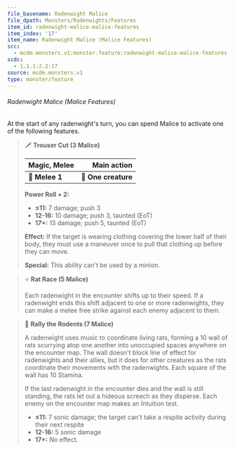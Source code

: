 ```yaml
---
file_basename: Radenwight Malice
file_dpath: Monsters/Radenwights/Features
item_id: radenwight-malice-malice-features
item_index: '17'
item_name: Radenwight Malice (Malice Features)
scc:
  - mcdm.monsters.v1:monster.feature:radenwight-malice-malice-features
scdc:
  - 1.1.1:2.2:17
source: mcdm.monsters.v1
type: monster/feature
---
```


###### Radenwight Malice (Malice Features)

At the start of any radenwight's turn, you can spend Malice to activate one of the following features.

<!-- -->
> 🗡 **Trouser Cut (3 Malice)**
>
> | **Magic, Melee** |     **Main action** |
> | ---------------- | ------------------: |
> | **📏 Melee 1**   | **🎯 One creature** |
>
> **Power Roll + 2:**
>
> - **≤11:** 7 damage; push 3
> - **12-16:** 10 damage; push 3, taunted (EoT)
> - **17+:** 13 damage; push 5, taunted (EoT)
>
> **Effect:** If the target is wearing clothing covering the lower half of their body, they must use a maneuver once to pull that clothing up before they can move.
>
> **Special:** This ability can't be used by a minion.

<!-- -->
> ⭐️ **Rat Race (5 Malice)**
>
> Each radenwight in the encounter shifts up to their speed. If a radenwight ends this shift adjacent to one or more radenwights, they can make a melee free strike against each enemy adjacent to them.

<!-- -->
> 🔳 **Rally the Rodents (7 Malice)**
>
> A radenwight uses music to coordinate living rats, forming a 10 wall of rats scurrying atop one another into unoccupied spaces anywhere on the encounter map. The wall doesn't block line of effect for radenwights and their allies, but it does for other creatures as the rats coordinate their movements with the radenwights. Each square of the wall has 10 Stamina.
>
> If the last radenwight in the encounter dies and the wall is still standing, the rats let out a hideous screech as they disperse. Each enemy on the encounter map makes an Intuition test.
>
> - **≤11:** 7 sonic damage; the target can't take a respite activity during their next respite
> - **12-16:** 5 sonic damage
> - **17+:** No effect.
